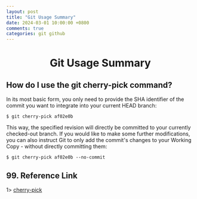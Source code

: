 ```yaml
---
layout: post
title: "Git Usage Summary"
date: 2024-03-01 10:00:00 +0800
comments: true
categories: git github
---
```


# <center> Git Usage Summary

## How do I use the git cherry-pick command?
In its most basic form, you only need to provide the SHA identifier of the commit you want to integrate into your current HEAD branch:
```
$ git cherry-pick af02e0b
```

This way, the specified revision will directly be committed to your currently checked-out branch. If you would like to make some further modifications, you can also instruct Git to only add the commit's changes to your Working Copy - without directly committing them:
```
$ git cherry-pick af02e0b --no-commit
```

## 99. Reference Link
1> [cherry-pick](https://www.git-tower.com/learn/git/faq/cherry-pick)

